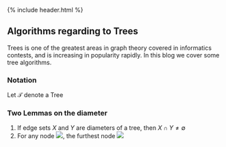 {% include header.html %}
## Algorithms regarding to Trees
Trees is one of the greatest areas in graph theory covered in informatics contests, and is increasing in popularity rapidly. In this blog we cover some tree algorithms.
### Notation
Let $\mathcal{T}$ denote a Tree
### Two Lemmas on the diameter
1. If edge sets $X$ and $Y$ are diameters of a tree, then $X\cap Y\neq \emptyset$
2. For any node <img src="https://render.githubusercontent.com/render/math?math=v\in \mathcal{T}">, the furthest node <img src="https://render.githubusercontent.com/render/math?math=u">
